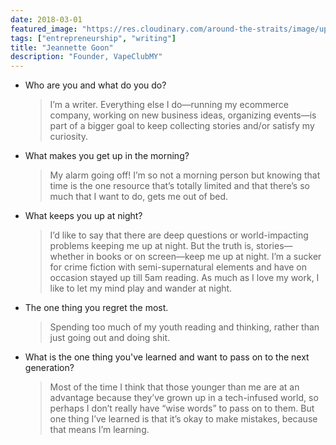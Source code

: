 ```yaml
---
date: 2018-03-01
featured_image: "https://res.cloudinary.com/around-the-straits/image/upload/c_fill,g_face,h_600,w_800/v1520085592/jean-21_bew201.jpg"
tags: ["entrepreneurship", "writing"]
title: "Jeannette Goon"
description: "Founder, VapeClubMY"
---
```

* Who are you and what do you do?

    >  I’m a writer. Everything else I do—running my ecommerce company, working on new business ideas, organizing events—is part of a bigger goal to keep collecting stories and/or satisfy my curiosity.

<!--more-->

* What makes you get up in the morning?

    > My alarm going off! I’m so not a morning person but knowing that time is the one resource that’s totally limited and that there’s so much that I want to do, gets me out of bed.

* What keeps you up at night?

    > I’d like to say that there are deep questions or world-impacting problems keeping me up at night. But the truth is, stories—whether in books or on screen—keep me up at night. I’m a sucker for crime fiction with semi-supernatural elements and have on occasion stayed up till 5am reading. As much as I love my work, I like to let my mind play and wander at night.

* The one thing you regret the most.

    > Spending too much of my youth reading and thinking, rather than just going out and doing shit.

* What is the one thing you've learned and want to pass on to the next generation?

    > Most of the time I think that those younger than me are at an advantage because they’ve grown up in a tech-infused world, so perhaps I don’t really have “wise words” to pass on to them. But one thing I’ve learned is that it’s okay to make mistakes, because that means I’m learning.
